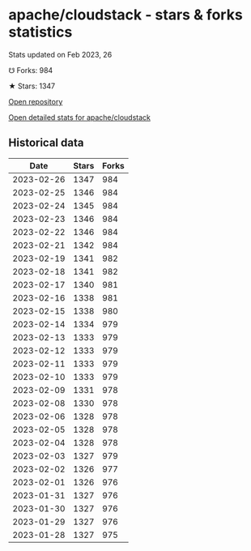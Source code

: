 # apache/cloudstack - stars & forks statistics

Stats updated on Feb 2023, 26

☋ Forks: 984

★ Stars: 1347

[Open repository](https://github.com/apache/cloudstack)

[Open detailed stats for apache/cloudstack](https://reviewgithub.com/rep/apache/cloudstack)

## Historical data
| Date | Stars | Forks |
|------|-------|-------|
| 2023-02-26 | 1347 | 984 | 
| 2023-02-25 | 1346 | 984 | 
| 2023-02-24 | 1345 | 984 | 
| 2023-02-23 | 1346 | 984 | 
| 2023-02-22 | 1346 | 984 | 
| 2023-02-21 | 1342 | 984 | 
| 2023-02-19 | 1341 | 982 | 
| 2023-02-18 | 1341 | 982 | 
| 2023-02-17 | 1340 | 981 | 
| 2023-02-16 | 1338 | 981 | 
| 2023-02-15 | 1338 | 980 | 
| 2023-02-14 | 1334 | 979 | 
| 2023-02-13 | 1333 | 979 | 
| 2023-02-12 | 1333 | 979 | 
| 2023-02-11 | 1333 | 979 | 
| 2023-02-10 | 1333 | 979 | 
| 2023-02-09 | 1331 | 978 | 
| 2023-02-08 | 1330 | 978 | 
| 2023-02-06 | 1328 | 978 | 
| 2023-02-05 | 1328 | 978 | 
| 2023-02-04 | 1328 | 978 | 
| 2023-02-03 | 1327 | 979 | 
| 2023-02-02 | 1326 | 977 | 
| 2023-02-01 | 1326 | 976 | 
| 2023-01-31 | 1327 | 976 | 
| 2023-01-30 | 1327 | 976 | 
| 2023-01-29 | 1327 | 976 | 
| 2023-01-28 | 1327 | 975 | 

